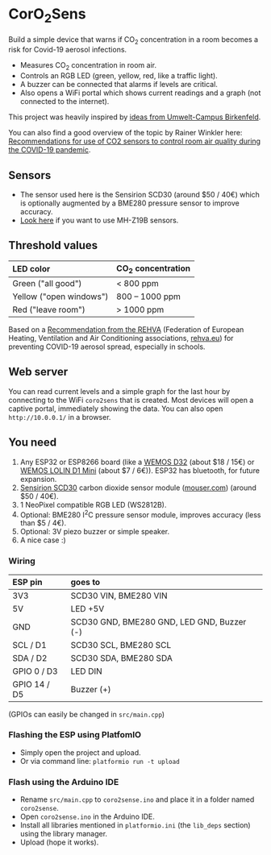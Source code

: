 # CorO<sub>2</sub>Sens

Build a simple device that warns if CO<sub>2</sub> concentration in a room becomes a risk for Covid-19 aerosol infections.

- Measures CO<sub>2</sub> concentration in room air.
- Controls an RGB LED (green, yellow, red, like a traffic light).
- A buzzer can be connected that alarms if levels are critical.
- Also opens a WiFi portal which shows current readings and a graph (not connected to the internet).

This project was heavily inspired by [ideas from Umwelt-Campus Birkenfeld](https://www.umwelt-campus.de/forschung/projekte/iot-werkstatt/ideen-zur-corona-krise).

You can also find a good overview of the topic by Rainer Winkler here: [Recommendations for use of CO2 sensors to control room air quality during the COVID-19 pandemic](https://medium.com/@rainer.winkler.poaceae/recommendations-for-use-of-co2-sensors-to-control-room-air-quality-during-the-covid-19-pandemic-c04cac6644d0).


## Sensors
- The sensor used here is the Sensirion SCD30 (around $50 / 40€) which is optionally augmented by a BME280 pressure sensor to improve accuracy.
- [Look here](https://github.com/RainerWinkler/CO2-Measurement-simple) if you want to use MH-Z19B sensors.
 

## Threshold values
| LED color                 |CO<sub>2</sub> concentration |
|:--------------------------|:----------------------------|
| Green ("all good")        | < 800 ppm                  |
| Yellow ("open windows")   | 800 – 1000 ppm             |
| Red ("leave room")        | \> 1000 ppm                 |

Based on a [Recommendation from the REHVA](https://www.rehva.eu/fileadmin/user_upload/REHVA_COVID-19_guidance_document_V3_03082020.pdf)
(Federation of European Heating, Ventilation and Air Conditioning associations, [rehva.eu](https://www.rehva.eu/))
for preventing COVID-19 aerosol spread, especially in schools. 


## Web server
You can read current levels and a simple graph for the last hour by connecting to the WiFi `coro2sens` that is created.
Most devices will open a captive portal, immediately showing the data. You can also open `http://10.0.0.1/` in a browser.


## You need
1. Any ESP32 or ESP8266 board (like a [WEMOS D32](https://docs.wemos.cc/en/latest/d32/d32.html) (about $18 / 15€) or [WEMOS LOLIN D1 Mini](https://docs.wemos.cc/en/latest/d1/d1_mini.html) (about $7 / 6€)). ESP32 has bluetooth, for future expansion.
1. [Sensirion SCD30](https://www.sensirion.com/en/environmental-sensors/carbon-dioxide-sensors/carbon-dioxide-sensors-co2/) carbon dioxide sensor module ([mouser.com](https://mouser.com/ProductDetail/Sensirion/SCD30?qs=rrS6PyfT74fdywu4FxpYjQ==)) (around $50 / 40€).
1. 1 NeoPixel compatible RGB LED (WS2812B).
1. Optional: BME280 I<sup>2</sup>C pressure sensor module, improves accuracy (less than $5 / 4€).   
1. Optional: 3V piezo buzzer or simple speaker.
1. A nice case :)


### Wiring

| ESP pin      | goes to                                    |
|:-------------|:-------------------------------------------|
| 3V3          | SCD30 VIN, BME280 VIN                      |
| 5V           | LED +5V                                    |
| GND          | SCD30 GND, BME280 GND, LED GND, Buzzer (-) |
| SCL / D1     | SCD30 SCL, BME280 SCL                      |
| SDA / D2     | SCD30 SDA, BME280 SDA                      |
| GPIO 0 / D3  | LED DIN                                    |
| GPIO 14 / D5 | Buzzer (+)                                 |

(GPIOs can easily be changed in `src/main.cpp`)


### Flashing the ESP using PlatfomIO
- Simply open the project and upload.
- Or via command line: `platformio run -t upload`

### Flash using the Arduino IDE
- Rename `src/main.cpp` to `coro2sense.ino` and place it in a folder named `coro2sense`.
- Open `coro2sense.ino` in the Arduino IDE.
- Install all libraries mentioned in `platformio.ini` (the `lib_deps` section) using the library manager.
- Upload (hope it works).
